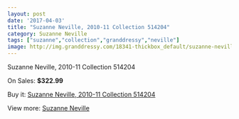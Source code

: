 ```yaml
---
layout: post
date: '2017-04-03'
title: "Suzanne Neville, 2010-11 Collection 514204"
category: Suzanne Neville
tags: ["suzanne","collection","granddressy","neville"]
image: http://img.granddressy.com/18341-thickbox_default/suzanne-neville-2010-11-collection-514204.jpg
---
```

Suzanne Neville, 2010-11 Collection 514204

On Sales: **$322.99**
<a href="https://www.granddressy.com/en/suzanne-neville/17324-suzanne-neville-2010-11-collection-514204.html"><amp-img layout="responsive" width="600" height="600" src="//img.granddressy.com/18341-thickbox_default/suzanne-neville-2010-11-collection-514204.jpg" alt="Suzanne Neville, 2010-11 Collection 514204 0" /></a>

Buy it: [Suzanne Neville, 2010-11 Collection 514204](https://www.granddressy.com/en/suzanne-neville/17324-suzanne-neville-2010-11-collection-514204.html "Suzanne Neville, 2010-11 Collection 514204")

View more: [Suzanne Neville](https://www.granddressy.com/en/129-suzanne-neville "Suzanne Neville")